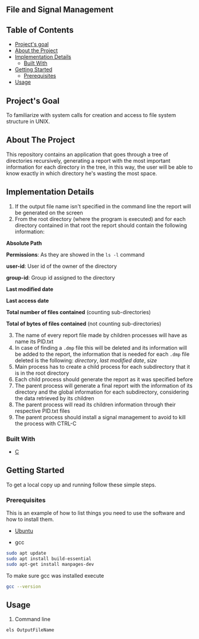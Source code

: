 ## File and Signal Management

<!-- TABLE OF CONTENTS -->
## Table of Contents

* [Project's goal](#project's-goal)
* [About the Project](#about-the-project)
* [Implementation Details](#implementation-details)
  * [Built With](#built-with)
* [Getting Started](#getting-started)
  * [Prerequisites](#prerequisites)
* [Usage](#usage)

## Project's Goal
To familiarize with system calls for creation and access to file system structure in UNIX.

<!-- ABOUT THE PROJECT -->
## About The Project
This repository contains an application that goes through a tree of directories recursively, generating a report with the most important information for each directory in the tree, in this way, the user will be able to know exactly in which directory he's wasting the most space.

## Implementation Details
1. If the output file name isn't specified in the command line the report will be generated on the screen
2. From the root directory (where the program is executed) and for each directory contained in that root the report should contain the following information:

__Absolute Path__

__Permissions__: As they are showed in the `ls -l` command 

__user-id__: User id of the owner of the directory

__group-id__: Group id assigned to the directory

__Last modified date__

__Last access date__

__Total number of files contained__ (counting sub-directories)

__Total of bytes of files contained__ (not counting sub-directories)

3. The name of every report file made by children processes will have as name its PID.txt
4. In case of finding a `.dmp` file this will be deleted and its information will be added to the report, the information that is needed for each `.dmp` file deleted is the following: *directory*, *last modified date*, *size*
5. Main process has to create a child process for each subdirectory that it is in the root directory
6. Each child process should generate the report as it was specified before
7. The parent process will generate a final report with the information of its directory and the global information for each subdirectory, considering the data retrieved by its children
8. The parent process will read its children information through their respective PID.txt files
9. The parent process should install a signal management to avoid to kill the process with CTRL-C

### Built With

* [C]()

<!-- GETTING STARTED -->
## Getting Started

To get a local copy up and running follow these simple steps.

### Prerequisites

This is an example of how to list things you need to use the software and how to install them.
* [Ubuntu](https://ubuntu.com/download/desktop)

* gcc

```sh
sudo apt update
sudo apt install build-essential
sudo apt-get install manpages-dev
```

To make sure gcc was installed execute

```sh
gcc --version
```

<!-- USAGE EXAMPLES -->
## Usage

1. Command line
```sh
els OutputFileName
```